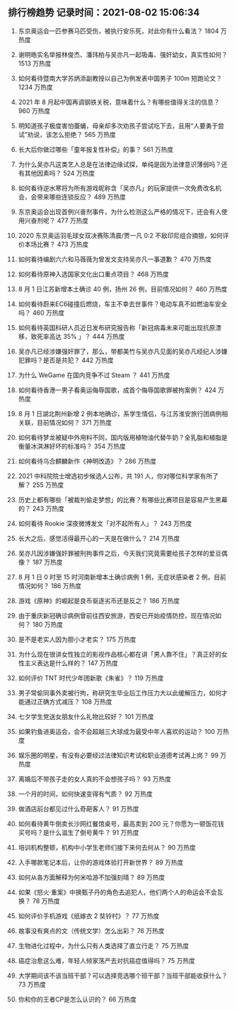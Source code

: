 
## 排行榜趋势 记录时间：2021-08-02 15:06:34
  
  1. 东京奥运会一匹参赛马匹受伤，被执行安乐死，对此你有什么看法？ 1804 万热度
    
  2. 谢明皓实名举报林俊杰、潘玮柏与吴亦凡一起吸毒、强奸幼女，真实性如何？ 1513 万热度
    
  3. 如何看待暨南大学苏炳添副教授以自己为例发表中国男子 100m 短跑论文？ 1234 万热度
    
  4. 2021 年 8 月起中国再调钢铁关税，意味着什么？有哪些值得关注的信息？ 960 万热度
    
  5. 明知道孩子极度害怕蚕蛹，母亲却多次劝孩子尝试吃下去，且用“人要勇于尝试”劝说，该怎么拒绝？ 565 万热度
    
  6. 长大后你做过哪些「童年报复性补偿」的事？ 561 万热度
    
  7. 为什么吴亦凡这类艺人总是在法律边缘试探，单纯是因为法律意识薄弱吗？还有其他因素吗？ 524 万热度
    
  8. 如何看待逆水寒将为所有游戏昵称含「吴亦凡」的玩家提供一次免费改名机会，会带来哪些连锁反应？ 489 万热度
    
  9. 东京奥运会出现首例兴奋剂事件，为什么检测这么严格的情况下，还会有人使用兴奋剂呢？ 477 万热度
    
  10. 2020 东京奥运羽毛球女双决赛陈清晨/贾一凡 0:2 不敌印尼组合摘银，如何评价本场比赛？ 473 万热度
    
  11. 如何看待编剧六六和马薇薇为曾发文支持吴亦凡一事道歉？ 470 万热度
    
  12. 如何看待原神入选国家文化出口重点项目？ 468 万热度
    
  13. 8 月 1 日江苏新增本土确诊 40 例，扬州 26 例，目前情况如何？ 460 万热度
    
  14. 如何看待蔚来EC6碰撞后燃烧，车主不幸去世事件？电动车真不如燃油车安全吗？ 460 万热度
    
  15. 如何看待英国科研人员近日发布研究报告称「新冠病毒未来可能出现抗原漂移，致死率高达 35% 」？ 444 万热度
    
  16. 吴亦凡已经涉嫌强奸罪了，那么，带都美竹与吴亦凡见面的吴亦凡经纪人涉嫌犯罪吗？是否是共犯？ 442 万热度
    
  17. 为什么 WeGame 在国内竞争不过 Steam ？ 441 万热度
    
  18. 如何看待香港一男子看奥运侮辱国歌，成首个侮辱国歌罪被拘案例？ 424 万热度
    
  19. 8 月 1 日湖北荆州新增 2 例本地确诊，系学生情侣，与江苏淮安旅行团病例相关联，目前情况如何？ 371 万热度
    
  20. 如何看待梦龙被疑中外用料不同，国内版用植物油代替牛奶？全乳脂和植脂是衡量冰淇淋好坏的标准吗？ 354 万热度
    
  21. 如何看待乌合麒麟新作《神明改造》？ 286 万热度
    
  22. 2021 中科院院士增选初步候选人公布，共 191 人，你对哪位科学家有所了解？ 255 万热度
    
  23. 历史上都有哪些「被裁判偷走梦想」的比赛？有哪些比赛项目是容易产生黑幕的？ 243 万热度
    
  24. 如何看待 Rookie 深夜微博发文「对不起所有人」？ 243 万热度
    
  25. 长大之后，感觉活得最开心的一天是在做什么？ 214 万热度
    
  26. 吴亦凡因涉嫌强奸罪被刑拘事件之后，今天我们究竟需要给孩子怎样的爱豆偶像？ 187 万热度
    
  27. 8 月 1 日 0 时至 15 时河南新增本土确诊病例 1 例，无症状感染者 2 例，目前情况如何？ 186 万热度
    
  28. 游戏《原神》的崛起是良币驱逐劣币还是反之？ 186 万热度
    
  29. 由于重庆新冠确诊病例曾前往西安旅游，西安已开始疫情防控，现在情况如何？ 180 万热度
    
  30. 是不是老实人因为胆小才老实？ 175 万热度
    
  31. 为什么现在很讲女性独立的影视作品核心都在讲「男人靠不住」？真正好的女性主义表达是什么样的？ 147 万热度
    
  32. 如何评价 TNT 时代少年团新歌《朱雀》？ 119 万热度
    
  33. 男子常偷同事外卖被行拘，称研究生毕业后工作压力大以此缓解压力，如何才能通过正确方式减压？ 108 万热度
    
  34. 七夕学生党送女朋友什么礼物比较好？ 101 万热度
    
  35. 如果钓鱼进奥运会，会不会超越三大球成为最受中年人喜欢的运动？ 100 万热度
    
  36. 娱乐圈的明星，有没有必要经过法律知识考试和职业道德考试再上岗？ 99 万热度
    
  37. 离婚后不带孩子走的女人真的不会想孩子吗？ 93 万热度
    
  38. 一个月的时间，如何快速变得有气质？ 92 万热度
    
  39. 做酒店前台都见过什么奇葩客人？ 91 万热度
    
  40. 如何看待黄牛倒卖长沙网红餐馆桌号，最高卖到 200 元？你愿为一顿饭花钱买号吗？是什么滋生了倒号黄牛？ 91 万热度
    
  41. 培训机构整顿，机构中小学生老师们接下来何去何从？ 90 万热度
    
  42. 入手哪款笔记本后，让你的游戏体验打开新世界？ 89 万热度
    
  43. 如何从各方面解释为何米哈游不加强刻晴？ 89 万热度
    
  44. 如果《怒火·重案》中换甄子丹的角色去追犯人，他们两个人的命运会不会互换？ 78 万热度
    
  45. 如何评价手机游戏《纸嫁衣 2 奘铃村》？ 77 万热度
    
  46. 故事没有爽点的文（传统文学）怎么出彩？ 76 万热度
    
  47. 生物进化过程中，为什么只有人类选择了直立行走？ 75 万热度
    
  48. 癌症治愈这么难，年轻人倾家荡产去对抗癌症值得吗？ 75 万热度
    
  49. 大学期间该不该当班干部？可以选择竞选哪个班干部？当班干部能收获什么？ 73 万热度
    
  50. 你和你的王者CP是怎么认识的？ 66 万热度
    